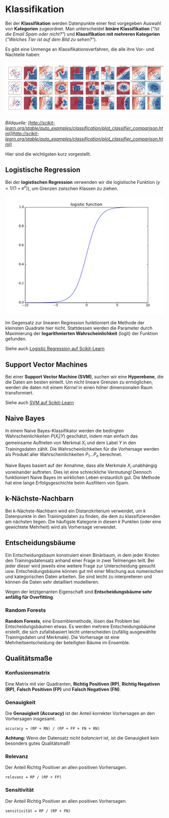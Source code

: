 
# Klassifikation

Bei der **Klassifikation** werden Datenpunkte einer fest vorgegeben Auswahl von **Kategorien** zugeordnet. Man unterscheidet **binäre Klassifikation** (*"Ist die Email Spam oder nicht?"*) und **Klassifikation mit mehreren Kategorien** (*"Welches Tier ist auf dem Bild zu sehen?"*).

Es gibt eine Unmenge an Klassifikationsverfahren, die alle ihre Vor- und Nachteile haben:

![comparison graph](classifier_comparison.png)

*Bildquelle: [http://scikit-learn.org/stable/auto_examples/classification/plot_classifier_comparison.html](http://scikit-learn.org/stable/auto_examples/classification/plot_classifier_comparison.html)*

Hier sind die wichtigsten kurz vorgestellt.

## Logistische Regression 
 
Bei der **logistischen Regression** verwenden wir die logistische Funktion ($y = 1 / (1 + e^x)$), um Grenzen zwischen Klassen zu ziehen. 

![logistic function](logistic_function.png)

Im Gegensatz zur linearen Regression funktioniert die Methode der kleinsten Quadrate hier nicht. Stattdessen werden die Parameter durch Maximierung der **logarithmierten Wahrscheinlichkeit** (logit) der Funktion gefunden.

Siehe auch [Logistic Regression auf Scikit-Learn](http://scikit-learn.org/stable/modules/linear_model.html#logistic-regression)

## Support Vector Machines

Bei einer **Support Vector Machine (SVM)**, suchen wir eine **Hyperebene**, die die Daten am besten einteilt. Um nicht lineare Grenzen zu ermöglichen, werden die daten mit einem *Kernel* in einen höher dimensionalen Raum transformiert. 

Siehe auch [SVM auf Scikit-Learn](http://scikit-learn.org/stable/modules/svm.html)

## Naive Bayes

In einem Naive Bayes-Klassifikator werden die bedingten Wahrscheinlichkeiten $P(X_i|Y)$ geschätzt, indem man einfach das gemeinsame Auftreten von Merkmal $X_i$ und dem Label $Y$ in den Trainingsdaten zählt. Die Wahrscheinlichkeiten für die Vorhersage werden als Produkt aller Wahrscheinlichkeiten $P_1... P_n$ berechnet. 

Naive Bayes basiert auf der Annahme, dass alle Merkmale $X_i$ unabhängig voneinander auftreten. Dies ist eine schreckliche Vermutung! Dennoch funktioniert Naive Bayes im wirklichen Leben erstaunlich gut. Die Methode hat eine lange Erfolgsgeschichte beim Ausfiltern von Spam.


## k-Nächste-Nachbarn

Bei k-Nächste-Nachbarn wird ein Distanzkriterium verwendet, um *k* Datenpunkte in den Trainingsdaten zu finden, die dem zu klassifizierenden am nächsten liegen. Die häufigste Kategorie in diesen *k* Punkten (oder eine gewichtete Mehrheit) wird als Vorhersage verwendet.

## Entscheidungsbäume

Ein Entscheidungsbaum konstruiert einen Binärbaum, in dem jeder Knoten den Trainingsdatensatz anhand einer Frage in zwei Teilmengen teilt. Bei jeder dieser wird jeweils eine weitere Frage zur Unterscheidung gesucht usw. Entscheidungsbäume können gut mit einer Mischung aus numerischen und kategorischen Daten arbeiten. Sie sind leicht zu interpretieren und können die Daten sehr detailliert modellieren.

Wegen der letztgenanten Eigenschaft sind **Entscheidungsbäume sehr anfällig für Overfitting**.

### Random Forests

**Random Forests**, eine Ensemblemethode, lösen das Problem bei Entscheidungsbäumen etwas. Es werden mehrere Entscheidungsbäume erstellt, die sich zufallsbasiert leicht unterscheiden (zufällig ausgewählte Trainingsdaten und Merkmale). Die Vorhersage ist eine Mehrheitsentscheidung der beteiligten Bäume im Ensemble.


## Qualitätsmaße

### Konfusionsmatrix

Eine Matrix mit vier Quadranten, **Richtig Positiven (RP)**, **Richtig Negativen (RP)**, **Falsch Positiven (FP)** und **Falsch Negativen (FN)**.


### Genauigkeit

Die **Genauigkeit (Accuracy)** ist der Anteil korrekter Vorhersagen an den Vorhersagen insgesamt.

    accuracy = (RP + RN) / (RP + FP + FN + RN)

**Achtung:** Wenn der Datensatz *nicht balanciert* ist, ist die Genauigkeit kein besonders gutes Qualitätsmaß!

### Relevanz

Der Anteil Richtig Positiver an allen positiven Vorhersagen.

    relevanz = RP / (RP + FP)

### Sensitivität

Der Anteil Richtig Positiver an allen positiven Vorhersagen.

    sensitivität = RP / (RP + FN)
